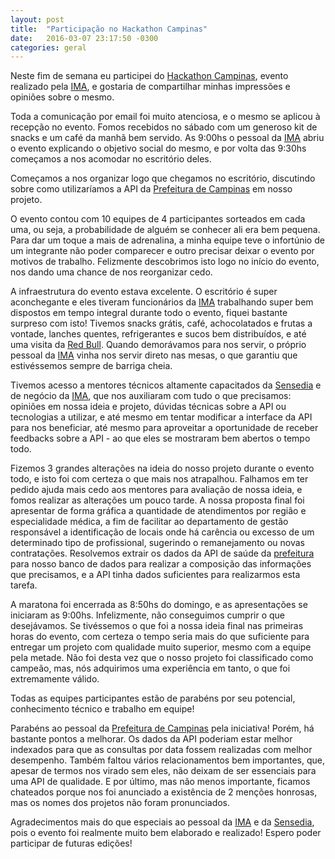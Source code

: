 ```yaml
---
layout: post
title:  "Participação no Hackathon Campinas"
date:   2016-03-07 23:17:50 -0300
categories: geral
---
```

Neste fim de semana eu participei do [Hackathon Campinas][hackathon-campinas], evento realizado pela [IMA][ima], e gostaria de compartilhar minhas impressões e opiniões sobre o mesmo.

Toda a comunicação por email foi muito atenciosa, e o mesmo se aplicou à recepção no evento. Fomos recebidos no sábado com um generoso kit de snacks e um café da manhã bem servido. As 9:00hs o pessoal da [IMA][ima] abriu o evento explicando o objetivo social do mesmo, e por volta das 9:30hs começamos a nos acomodar no escritório deles.

Começamos a nos organizar logo que chegamos no escritório, discutindo sobre como utilizaríamos a API da [Prefeitura de Campinas][prefeitura-campinas] em nosso projeto.

O evento contou com 10 equipes de 4 participantes sorteados em cada uma, ou seja, a probabilidade de alguém se conhecer ali era bem pequena. Para dar um toque a mais de adrenalina, a minha equipe teve o infortúnio de um integrante não poder comparecer e outro precisar deixar o evento por motivos de trabalho. Felizmente descobrimos isto logo no início do evento, nos dando uma chance de nos reorganizar cedo.

A infraestrutura do evento estava excelente. O escritório é super aconchegante e eles tiveram funcionários da [IMA][ima] trabalhando super bem dispostos em tempo integral durante todo o evento, fiquei bastante surpreso com isto! Tivemos snacks grátis, café, achocolatados e frutas a vontade, lanches quentes, refrigerantes e sucos bem distribuídos, e até uma visita da [Red Bull][redbull]. Quando demorávamos para nos servir, o próprio pessoal da [IMA][ima] vinha nos servir direto nas mesas, o que garantiu que estivéssemos sempre de barriga cheia.

Tivemos acesso a mentores técnicos altamente capacitados da [Sensedia][sensedia] e de negócio da [IMA][ima], que nos auxiliaram com tudo o que precisamos: opiniões em nossa ideia e projeto, dúvidas técnicas sobre a API ou tecnologias a utilizar, e até mesmo em tentar modificar a interface da API para nos beneficiar, até mesmo para aproveitar a oportunidade de receber feedbacks sobre a API - ao que eles se mostraram bem abertos o tempo todo.

Fizemos 3 grandes alterações na ideia do nosso projeto durante o evento todo, e isto foi com certeza o que mais nos atrapalhou. Falhamos em ter pedido ajuda mais cedo aos mentores para avaliação de nossa ideia, e fomos realizar as alterações um pouco tarde. A nossa proposta final foi apresentar de forma gráfica a quantidade de atendimentos por região e especialidade médica, a fim de facilitar ao departamento de gestão responsável a identificação de locais onde há carência ou excesso de um determinado tipo de profissional, sugerindo o remanejamento ou novas contratações. Resolvemos extrair os dados da API de saúde da [prefeitura][prefeitura-campinas] para nosso banco de dados para realizar a composição das informações que precisamos, e a API tinha dados suficientes para realizarmos esta tarefa.

A maratona foi encerrada as 8:50hs do domingo, e as apresentações se iniciaram as 9:00hs. Infelizmente, não conseguimos cumprir o que desejávamos. Se tivéssemos o que foi a nossa ideia final nas primeiras horas do evento, com certeza o tempo seria mais do que suficiente para entregar um projeto com qualidade muito superior, mesmo com a equipe pela metade. Não foi desta vez que o nosso projeto foi classificado como campeão, mas, nós adquirimos uma experiência em tanto, o que foi extremamente válido.

Todas as equipes participantes estão de parabéns por seu potencial, conhecimento técnico e trabalho em equipe!

Parabéns ao pessoal da [Prefeitura de Campinas][prefeitura-campinas] pela iniciativa! Porém, há bastante pontos a melhorar. Os dados da API poderiam estar melhor indexados para que as consultas por data fossem realizadas com melhor desempenho. Também faltou vários relacionamentos bem importantes, que, apesar de termos nos virado sem eles, não deixam de ser essenciais para uma API de qualidade. E por último, mas não menos importante, ficamos chateados porque nos foi anunciado a existência de 2 menções honrosas, mas os nomes dos projetos não foram pronunciados.

Agradecimentos mais do que especiais ao pessoal da [IMA][ima] e da [Sensedia][sensedia], pois o evento foi realmente muito bem elaborado e realizado! Espero poder participar de futuras edições!

[hackathon-campinas]: http://hackathon.ima.sp.gov.br/api-portal/
[ima]: https://ima.sp.gov.br/
[sensedia]: http://sensedia.com/
[redbull]: http://www.redbull.com/br/pt
[prefeitura-campinas]: http://www.campinas.sp.gov.br/
